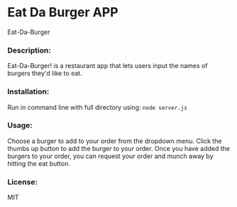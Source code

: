 # Eat Da Burger APP

Eat-Da-Burger

### Description:

Eat-Da-Burger! is a restaurant app that lets users input the names of burgers they'd like to eat.

### Installation:

Run in command line with full directory using: `node server.js`

### Usage:

Choose a burger to add to your order from the dropdown menu. Click the thumbs up button to add the burger to your order. Once you have added the burgers to your order, you can request your order and munch away by hitting the eat button.

### License:

MIT
